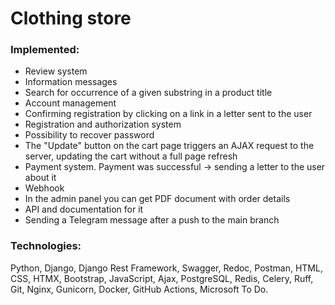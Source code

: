 # Clothing store
### Implemented:
* Review system
* Information messages
* Search for occurrence of a given substring in a product title
* Account management
* Confirming registration by clicking on a link in a letter sent to the user
* Registration and authorization system
* Possibility to recover password
* The "Update" button on the cart page triggers an AJAX request to the server, updating the cart without a full page refresh
* Payment system. Payment was successful -> sending a letter to the user about it
* Webhook
* In the admin panel you can get PDF document with order details
* API and documentation for it
* Sending a Telegram message after a push to the main branch
### Technologies:
Python, Django, Django Rest Framework, Swagger, Redoc, Postman, HTML, CSS, HTMX, Bootstrap, JavaScript, Ajax,
PostgreSQL, Redis, Celery, Ruff, Git, Nginx, Gunicorn, Docker, GitHub Actions, Microsoft To Do.
